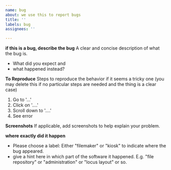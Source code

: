 ```yaml
---
name: bug
about: we use this to report bugs
title: ''
labels: bug
assignees: ''

---
```


**if this is a bug, describe the bug**
A clear and concise description of what the bug is.
- What did you expect and 
- what happened instead?

**To Reproduce**
Steps to reproduce the behavior if it seems a tricky one (you may delete this if no particular steps are needed and the thing is a clear case)
1. Go to '...'
2. Click on '....'
3. Scroll down to '....'
4. See error

**Screenshots**
If applicable, add screenshots to help explain your problem.

**where exactly did it happen**
- Please choose a label: Either "filemaker" or "kiosk" to indicate where the bug appeared. 
- give a hint here in which part of the software it happened. E.g. "file repository" or "administration" or "locus layout" or so.
